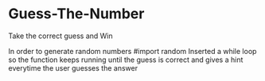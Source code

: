 # Guess-The-Number
Take the correct guess and Win

In order to generate random numbers #import random
Inserted a while loop so the function keeps running until the guess is correct and gives a hint everytime the user guesses the
answer
